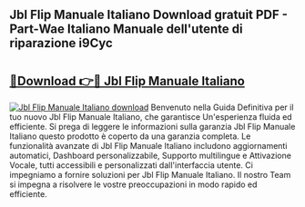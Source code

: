 ## Jbl Flip Manuale Italiano Download gratuit PDF - Part-Wae Italiano Manuale dell'utente di riparazione i9Cyc

# <h2><a href="http://dfh3sc.blite.top/?on=Jbl+Flip+Manuale+Italiano">🔗Download 👉🔴 Jbl Flip Manuale Italiano</a></h2>

[![Jbl Flip Manuale Italiano download](https://i.imgur.com/lujVjoI.png)](http://dfh3sc.blite.top/?on=Jbl+Flip+Manuale+Italiano)
Benvenuto nella Guida Definitiva per il tuo nuovo Jbl Flip Manuale Italiano, che garantisce Un'esperienza fluida ed efficiente. Si prega di leggere le informazioni sulla garanzia Jbl Flip Manuale Italiano questo prodotto è coperto da una garanzia completa. Le funzionalità avanzate di Jbl Flip Manuale Italiano includono aggiornamenti automatici, Dashboard personalizzabile, Supporto multilingue e Attivazione Vocale, tutti accessibili e personalizzati dall'interfaccia utente. Ci impegniamo a fornire soluzioni per Jbl Flip Manuale Italiano. Il nostro Team si impegna a risolvere le vostre preoccupazioni in modo rapido ed efficiente.
